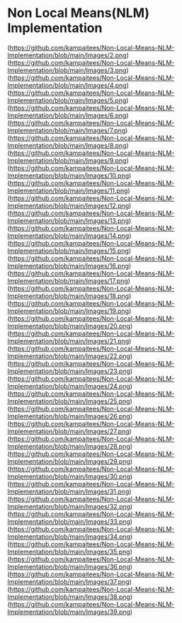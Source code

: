 # Non Local Means(NLM) Implementation
 
[](https://github.com/kampaitees/Non-Local-Means-NLM-Implementation/blob/main/Images/1.png)
(https://github.com/kampaitees/Non-Local-Means-NLM-Implementation/blob/main/Images/2.png)
(https://github.com/kampaitees/Non-Local-Means-NLM-Implementation/blob/main/Images/3.png)
(https://github.com/kampaitees/Non-Local-Means-NLM-Implementation/blob/main/Images/4.png)
(https://github.com/kampaitees/Non-Local-Means-NLM-Implementation/blob/main/Images/5.png)
(https://github.com/kampaitees/Non-Local-Means-NLM-Implementation/blob/main/Images/6.png)
(https://github.com/kampaitees/Non-Local-Means-NLM-Implementation/blob/main/Images/7.png)
(https://github.com/kampaitees/Non-Local-Means-NLM-Implementation/blob/main/Images/8.png)
(https://github.com/kampaitees/Non-Local-Means-NLM-Implementation/blob/main/Images/9.png)
(https://github.com/kampaitees/Non-Local-Means-NLM-Implementation/blob/main/Images/10.png)
(https://github.com/kampaitees/Non-Local-Means-NLM-Implementation/blob/main/Images/11.png)
(https://github.com/kampaitees/Non-Local-Means-NLM-Implementation/blob/main/Images/12.png)
(https://github.com/kampaitees/Non-Local-Means-NLM-Implementation/blob/main/Images/13.png)
(https://github.com/kampaitees/Non-Local-Means-NLM-Implementation/blob/main/Images/14.png)
(https://github.com/kampaitees/Non-Local-Means-NLM-Implementation/blob/main/Images/15.png)
(https://github.com/kampaitees/Non-Local-Means-NLM-Implementation/blob/main/Images/16.png)
(https://github.com/kampaitees/Non-Local-Means-NLM-Implementation/blob/main/Images/17.png)
(https://github.com/kampaitees/Non-Local-Means-NLM-Implementation/blob/main/Images/18.png)
(https://github.com/kampaitees/Non-Local-Means-NLM-Implementation/blob/main/Images/19.png)
(https://github.com/kampaitees/Non-Local-Means-NLM-Implementation/blob/main/Images/20.png)
(https://github.com/kampaitees/Non-Local-Means-NLM-Implementation/blob/main/Images/21.png)
(https://github.com/kampaitees/Non-Local-Means-NLM-Implementation/blob/main/Images/22.png)
(https://github.com/kampaitees/Non-Local-Means-NLM-Implementation/blob/main/Images/23.png)
(https://github.com/kampaitees/Non-Local-Means-NLM-Implementation/blob/main/Images/24.png)
(https://github.com/kampaitees/Non-Local-Means-NLM-Implementation/blob/main/Images/25.png)
(https://github.com/kampaitees/Non-Local-Means-NLM-Implementation/blob/main/Images/26.png)
(https://github.com/kampaitees/Non-Local-Means-NLM-Implementation/blob/main/Images/27.png)
(https://github.com/kampaitees/Non-Local-Means-NLM-Implementation/blob/main/Images/28.png)
(https://github.com/kampaitees/Non-Local-Means-NLM-Implementation/blob/main/Images/29.png)
(https://github.com/kampaitees/Non-Local-Means-NLM-Implementation/blob/main/Images/30.png)
(https://github.com/kampaitees/Non-Local-Means-NLM-Implementation/blob/main/Images/31.png)
(https://github.com/kampaitees/Non-Local-Means-NLM-Implementation/blob/main/Images/32.png)
(https://github.com/kampaitees/Non-Local-Means-NLM-Implementation/blob/main/Images/33.png)
(https://github.com/kampaitees/Non-Local-Means-NLM-Implementation/blob/main/Images/34.png)
(https://github.com/kampaitees/Non-Local-Means-NLM-Implementation/blob/main/Images/35.png)
(https://github.com/kampaitees/Non-Local-Means-NLM-Implementation/blob/main/Images/36.png)
(https://github.com/kampaitees/Non-Local-Means-NLM-Implementation/blob/main/Images/37.png)
(https://github.com/kampaitees/Non-Local-Means-NLM-Implementation/blob/main/Images/38.png)
(https://github.com/kampaitees/Non-Local-Means-NLM-Implementation/blob/main/Images/39.png)
